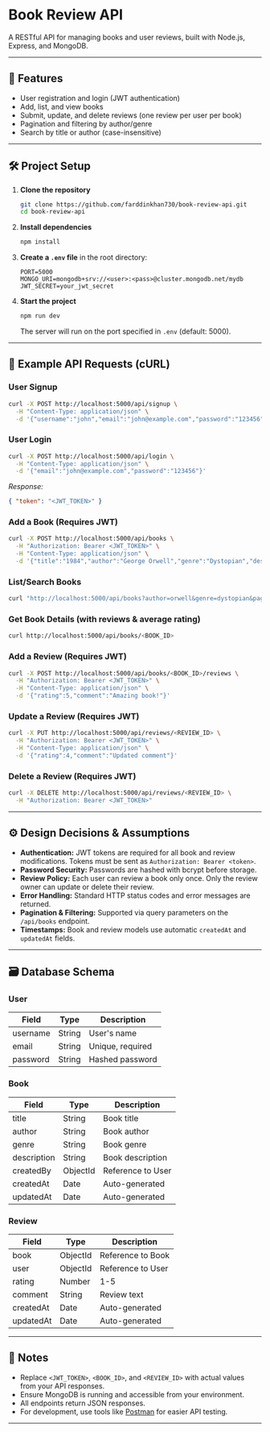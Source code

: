 # Book Review API

A RESTful API for managing books and user reviews, built with Node.js, Express, and MongoDB.

---

## 🚀 Features

- User registration and login (JWT authentication)
- Add, list, and view books
- Submit, update, and delete reviews (one review per user per book)
- Pagination and filtering by author/genre
- Search by title or author (case-insensitive)

---

## 🛠️ Project Setup

1. **Clone the repository**
   ```bash
   git clone https://github.com/farddinkhan730/book-review-api.git
   cd book-review-api
   ```

2. **Install dependencies**
   ```bash
   npm install
   ```

3. **Create a `.env` file** in the root directory:
   ```env
   PORT=5000
   MONGO_URI=mongodb+srv://<user>:<pass>@cluster.mongodb.net/mydb
   JWT_SECRET=your_jwt_secret
   ```

4. **Start the project**
   ```bash
   npm run dev
   ```
   The server will run on the port specified in `.env` (default: 5000).

---

## 🧪 Example API Requests (cURL)

### User Signup
```bash
curl -X POST http://localhost:5000/api/signup \
  -H "Content-Type: application/json" \
  -d '{"username":"john","email":"john@example.com","password":"123456"}'
```

### User Login
```bash
curl -X POST http://localhost:5000/api/login \
  -H "Content-Type: application/json" \
  -d '{"email":"john@example.com","password":"123456"}'
```
_Response:_
```json
{ "token": "<JWT_TOKEN>" }
```

### Add a Book (Requires JWT)
```bash
curl -X POST http://localhost:5000/api/books \
  -H "Authorization: Bearer <JWT_TOKEN>" \
  -H "Content-Type: application/json" \
  -d '{"title":"1984","author":"George Orwell","genre":"Dystopian","description":"Classic novel"}'
```

### List/Search Books
```bash
curl "http://localhost:5000/api/books?author=orwell&genre=dystopian&page=1&limit=10"
```

### Get Book Details (with reviews & average rating)
```bash
curl http://localhost:5000/api/books/<BOOK_ID>
```

### Add a Review (Requires JWT)
```bash
curl -X POST http://localhost:5000/api/books/<BOOK_ID>/reviews \
  -H "Authorization: Bearer <JWT_TOKEN>" \
  -H "Content-Type: application/json" \
  -d '{"rating":5,"comment":"Amazing book!"}'
```

### Update a Review (Requires JWT)
```bash
curl -X PUT http://localhost:5000/api/reviews/<REVIEW_ID> \
  -H "Authorization: Bearer <JWT_TOKEN>" \
  -H "Content-Type: application/json" \
  -d '{"rating":4,"comment":"Updated comment"}'
```

### Delete a Review (Requires JWT)
```bash
curl -X DELETE http://localhost:5000/api/reviews/<REVIEW_ID> \
  -H "Authorization: Bearer <JWT_TOKEN>"
```

---

## ⚙️ Design Decisions & Assumptions

- **Authentication:** JWT tokens are required for all book and review modifications. Tokens must be sent as `Authorization: Bearer <token>`.
- **Password Security:** Passwords are hashed with bcrypt before storage.
- **Review Policy:** Each user can review a book only once. Only the review owner can update or delete their review.
- **Error Handling:** Standard HTTP status codes and error messages are returned.
- **Pagination & Filtering:** Supported via query parameters on the `/api/books` endpoint.
- **Timestamps:** Book and review models use automatic `createdAt` and `updatedAt` fields.

---

## 🗃️ Database Schema

### User
| Field    | Type    | Description         |
|----------|---------|---------------------|
| username | String  | User's name         |
| email    | String  | Unique, required    |
| password | String  | Hashed password     |

### Book
| Field      | Type      | Description                |
|------------|-----------|----------------------------|
| title      | String    | Book title                 |
| author     | String    | Book author                |
| genre      | String    | Book genre                 |
| description| String    | Book description           |
| createdBy  | ObjectId  | Reference to User          |
| createdAt  | Date      | Auto-generated             |
| updatedAt  | Date      | Auto-generated             |

### Review
| Field     | Type      | Description                |
|-----------|-----------|----------------------------|
| book      | ObjectId  | Reference to Book          |
| user      | ObjectId  | Reference to User          |
| rating    | Number    | 1-5                        |
| comment   | String    | Review text                |
| createdAt | Date      | Auto-generated             |
| updatedAt | Date      | Auto-generated             |

---

## 📌 Notes

- Replace `<JWT_TOKEN>`, `<BOOK_ID>`, and `<REVIEW_ID>` with actual values from your API responses.
- Ensure MongoDB is running and accessible from your environment.
- All endpoints return JSON responses.
- For development, use tools like [Postman](https://www.postman.com/) for easier API testing.

---